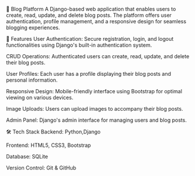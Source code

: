📝 Blog Platform
A Django-based web application that enables users to create, read, update, and delete blog posts. The platform offers user authentication, profile management, and a responsive design for seamless blogging experiences.

🚀 Features
User Authentication: Secure registration, login, and logout functionalities using Django's built-in authentication system.

CRUD Operations: Authenticated users can create, read, update, and delete their blog posts.

User Profiles: Each user has a profile displaying their blog posts and personal information.

Responsive Design: Mobile-friendly interface using Bootstrap for optimal viewing on various devices.

Image Uploads: Users can upload images to accompany their blog posts.

Admin Panel: Django's admin interface for managing users and blog posts.

🛠️ Tech Stack
Backend: Python,Django 

Frontend: HTML5, CSS3, Bootstrap

Database: SQLite

Version Control: Git & GitHub
